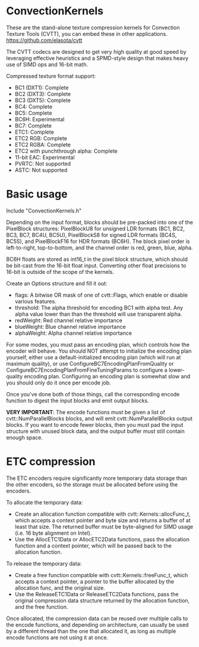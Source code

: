 # ConvectionKernels
These are the stand-alone texture compression kernels for Convection Texture Tools (CVTT), you can embed these in other applications.
https://github.com/elasota/cvtt

The CVTT codecs are designed to get very high quality at good speed by leveraging effective heuristics and a SPMD-style design that makes heavy use of SIMD ops and 16-bit math.

Compressed texture format support:
 * BC1 (DXT1): Complete
 * BC2 (DXT3): Complete
 * BC3 (DXT5): Complete
 * BC4: Complete
 * BC5: Complete
 * BC6H: Experimental
 * BC7: Complete
 * ETC1: Complete
 * ETC2 RGB: Complete
 * ETC2 RGBA: Complete
 * ETC2 with punchthrough alpha: Complete
 * 11-bit EAC: Experimental
 * PVRTC: Not supported
 * ASTC: Not supported


# Basic usage

Include "ConvectionKernels.h"

Depending on the input format, blocks should be pre-packed into one of the PixelBlock structures: PixelBlockU8 for unsigned LDR formats (BC1, BC2, BC3, BC7, BC4U, BC5U), PixelBlockS8 for signed LDR formats (BC4S, BC5S), and PixelBlockF16 for HDR formats (BC6H).  The block pixel order is left-to-right, top-to-bottom, and the channel order is red, green, blue, alpha.

BC6H floats are stored as int16_t in the pixel block structure, which should be bit-cast from the 16-bit float input.  Converting other float precisions to 16-bit is outside of the scope of the kernels.

Create an Options structure and fill it out:
  * flags: A bitwise OR mask of one of cvtt::Flags, which enable or disable various features.
  * threshold: The alpha threshold for encoding BC1 with alpha test.  Any alpha value lower than than the threshold will use transparent alpha.
  * redWeight: Red channel relative importance
  * blueWeight: Blue channel relative importance
  * alphaWeight: Alpha channel relative importance

For some modes, you must pass an encoding plan, which controls how the encoder will behave.  You should NOT attempt to initialize the encoding plan yourself, either use a default-initialized encoding plan (which will run at maximum quality), or use ConfigureBC7EncodingPlanFromQuality or ConfigureBC7EncodingPlanFromFineTuningParams to configure a lower-quality encoding plan.  Configuring an encoding plan is somewhat slow and you should only do it once per encode job.

Once you've done both of those things, call the corresponding encode function to digest the input blocks and emit output blocks.

**VERY IMPORTANT**: The encode functions must be given a list of cvtt::NumParallelBlocks blocks, and will emit cvtt::NumParallelBlocks output blocks.  If you want to encode fewer blocks, then you must pad the input structure with unused block data, and the output buffer must still contain enough space.

# ETC compression

The ETC encoders require significantly more temporary data storage than the other encoders, so the storage must be allocated before using the encoders.

To allocate the temporary data:
  * Create an allocation function compatible with cvtt::Kernels::allocFunc_t, which accepts a context pointer and byte size and returns a buffer of at least that size.  The returned buffer must be byte-aligned for SIMD usage (i.e. 16 byte alignment on Intel).
  * Use the AllocETC1Data or AllocETC2Data functions, pass the allocation function and a context pointer, which will be passed back to the allocation function.

To release the temporary data:
  * Create a free function compatible with cvtt::Kernels::freeFunc_t, which accepts a context pointer, a pointer to the buffer allocated by the allocation func, and the original size.
  * Use the ReleaseETC1Data or ReleaseETC2Data functions, pass the original compression data structure returned by the allocation function, and the free function.

Once allocated, the compression data can be reused over multiple calls to the encode functions, and depending on architecture, can usually be used by a different thread than the one that allocated it, as long as multiple encode functions are not using it at once.
